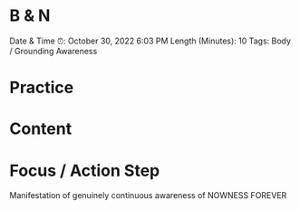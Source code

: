# B & N

Date & Time ⏰: October 30, 2022 6:03 PM
Length (Minutes): 10
Tags: Body / Grounding Awareness

# Practice

# Content

# Focus / Action Step

Manifestation of genuinely continuous awareness of NOWNESS FOREVER